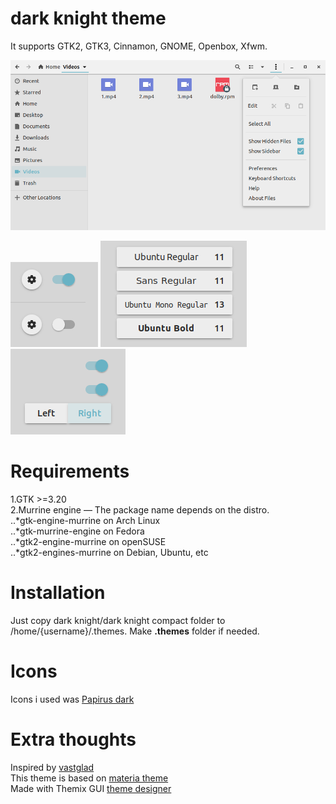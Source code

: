 # dark knight theme
It supports GTK2, GTK3, Cinnamon, GNOME, Openbox, Xfwm.

![Test Image 1](https://github.com/Bryan-U/image/blob/master/7.png)

![Test Image 2](https://github.com/Bryan-U/image/blob/master/1.png)
![Test Image 3](https://github.com/Bryan-U/image/blob/master/2.png)
![Test Image 4](https://github.com/Bryan-U/image/blob/master/3.png)

# Requirements
1.GTK >=3.20 <br> 
2.Murrine engine — The package name depends on the distro. <br> 
..*gtk-engine-murrine on Arch Linux <br> 
..*gtk-murrine-engine on Fedora <br> 
..*gtk2-engine-murrine on openSUSE <br> 
..*gtk2-engines-murrine on Debian, Ubuntu, etc <br> 

# Installation
Just copy dark knight/dark knight compact folder to /home/{username}/.themes. 
Make __.themes__ folder if needed.

# Icons
Icons i used was [Papirus dark](https://github.com/PapirusDevelopmentTeam/papirus-icon-theme)

# Extra thoughts
Inspired by [vastglad](https://twitter.com/vastglad/) <br>
This theme is based on [materia theme](https://github.com/nana-4/materia-theme) <br>
Made with Themix GUI [theme designer](https://github.com/themix-project/oomox)

